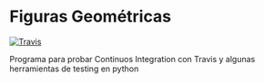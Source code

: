 Figuras Geométricas
=============

[![Travis](https://travis-ci.org/amgdark/Figuras.svg)](https://travis-ci.org/amgdark/Figuras.svg)


Programa para probar Continuos Integration con Travis y algunas herramientas de testing en python
